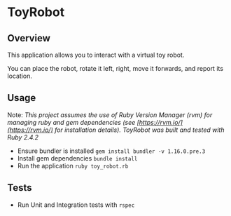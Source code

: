 # ToyRobot

## Overview
This application allows you to interact with a virtual toy robot.

You can place the robot, rotate it left, right, move it forwards, and report its location.  

## Usage
Note:
_This project assumes the use of Ruby Version Manager (rvm) for managing ruby and gem dependencies (see [https://rvm.io/](https://rvm.io/) for installation details). ToyRobot was built and tested with Ruby 2.4.2_
 
* Ensure bundler is installed `gem install bundler -v 1.16.0.pre.3`
* Install gem dependencies `bundle install`
* Run the application `ruby toy_robot.rb`

## Tests
* Run Unit and Integration tests with `rspec`
